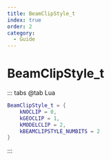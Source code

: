 ```yaml
---
title: BeamClipStyle_t
index: true
order: 2
category:
  - Guide
---
```


# BeamClipStyle_t
::: tabs
@tab Lua
```lua
BeamClipStyle_t = {
    kNOCLIP = 0,
    kGEOCLIP = 1,
    kMODELCLIP = 2,
    kBEAMCLIPSTYLE_NUMBITS = 2
}
```
:::